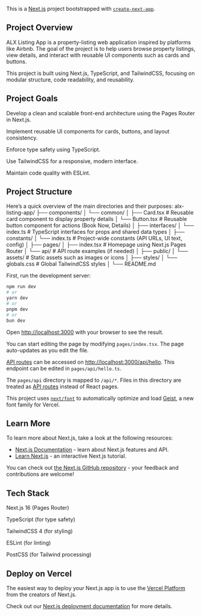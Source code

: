This is a [Next.js](https://nextjs.org) project bootstrapped with [`create-next-app`](https://nextjs.org/docs/pages/api-reference/create-next-app).


## Project Overview

ALX Listing App is a property-listing web application inspired by platforms like Airbnb.
The goal of the project is to help users browse property listings, view details, and interact with reusable UI components such as cards and buttons.

This project is built using Next.js, TypeScript, and TailwindCSS, focusing on modular structure, code readability, and reusability.

## Project Goals

Develop a clean and scalable front-end architecture using the Pages Router in Next.js.

Implement reusable UI components for cards, buttons, and layout consistency.

Enforce type safety using TypeScript.

Use TailwindCSS for a responsive, modern interface.

Maintain code quality with ESLint.

## Project Structure

Here’s a quick overview of the main directories and their purposes:
alx-listing-app/
├── components/
│   └── common/
│       ├── Card.tsx        # Reusable card component to display property details
│       └── Button.tsx      # Reusable button component for actions (Book Now, Details)
│
├── interfaces/
│   └── index.ts            # TypeScript interfaces for props and shared data types
│
├── constants/
│   └── index.ts            # Project-wide constants (API URLs, UI text, config)
│
├── pages/
│   ├── index.tsx           # Homepage using Next.js Pages Router
│   └── api/                # API route examples (if needed)
│
├── public/
│   └── assets/             # Static assets such as images or icons
│
├── styles/
│   └── globals.css         # Global TailwindCSS styles
│
└── README.md


First, run the development server:

```bash
npm run dev
# or
yarn dev
# or
pnpm dev
# or
bun dev
```

Open [http://localhost:3000](http://localhost:3000) with your browser to see the result.

You can start editing the page by modifying `pages/index.tsx`. The page auto-updates as you edit the file.

[API routes](https://nextjs.org/docs/pages/building-your-application/routing/api-routes) can be accessed on [http://localhost:3000/api/hello](http://localhost:3000/api/hello). This endpoint can be edited in `pages/api/hello.ts`.

The `pages/api` directory is mapped to `/api/*`. Files in this directory are treated as [API routes](https://nextjs.org/docs/pages/building-your-application/routing/api-routes) instead of React pages.

This project uses [`next/font`](https://nextjs.org/docs/pages/building-your-application/optimizing/fonts) to automatically optimize and load [Geist](https://vercel.com/font), a new font family for Vercel.

## Learn More

To learn more about Next.js, take a look at the following resources:

- [Next.js Documentation](https://nextjs.org/docs) - learn about Next.js features and API.
- [Learn Next.js](https://nextjs.org/learn-pages-router) - an interactive Next.js tutorial.

You can check out [the Next.js GitHub repository](https://github.com/vercel/next.js) - your feedback and contributions are welcome!

## Tech Stack

Next.js 16 (Pages Router)

TypeScript (for type safety)

TailwindCSS 4 (for styling)

ESLint (for linting)

PostCSS (for Tailwind processing)
## Deploy on Vercel

The easiest way to deploy your Next.js app is to use the [Vercel Platform](https://vercel.com/new?utm_medium=default-template&filter=next.js&utm_source=create-next-app&utm_campaign=create-next-app-readme) from the creators of Next.js.

Check out our [Next.js deployment documentation](https://nextjs.org/docs/pages/building-your-application/deploying) for more details.

